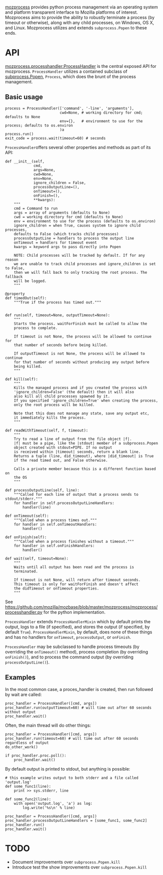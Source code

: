 [mozprocess](https://github.com/mozilla/mozbase/tree/master/mozprocess)
provides python process management via an operating system
and platform transparent interface to Mozilla platforms of interest.
Mozprocess aims to provide the ability
to robustly terminate a process (by timeout or otherwise), along with
any child processes, on Windows, OS X, and Linux. Mozprocess utilizes
and extends `subprocess.Popen` to these ends.


# API

[mozprocess.processhandler:ProcessHandler](https://github.com/mozilla/mozbase/blob/master/mozprocess/mozprocess/processhandler.py)
is the central exposed API for mozprocess.  `ProcessHandler` utilizes
a contained subclass of [subprocess.Popen](http://docs.python.org/library/subprocess.html),
`Process`, which does the brunt of the process management.

## Basic usage

    process = ProcessHandler(['command', '-line', 'arguments'],
                             cwd=None, # working directory for cmd; defaults to None
                             env={},   # environment to use for the process; defaults to os.environ
                             )a
    process.run()
    exit_code = process.wait(timeout=60) # seconds

`ProcessHandler`offers several other properties and methods as part of its API:

    def __init__(self,
                 cmd,
                 args=None,
                 cwd=None,
                 env=None,
                 ignore_children = False,
                 processOutputLine=(),
                 onTimeout=(),
                 onFinish=(),
                 **kwargs):
        """
        cmd = Command to run
        args = array of arguments (defaults to None)
        cwd = working directory for cmd (defaults to None)
        env = environment to use for the process (defaults to os.environ)
        ignore_children = when True, causes system to ignore child processes,
        defaults to False (which tracks child processes)
        processOutputLine = handlers to process the output line
        onTimeout = handlers for timeout event
        kwargs = keyword args to pass directly into Popen

        NOTE: Child processes will be tracked by default. If for any reason
        we are unable to track child processes and ignore_children is set to False,
        then we will fall back to only tracking the root process. The fallback
        will be logged.
        """

    @property
    def timedOut(self):
        """True if the process has timed out."""


    def run(self, timeout=None, outputTimeout=None):
        """
        Starts the process. waitForFinish must be called to allow the
        process to complete.

        If timeout is not None, the process will be allowed to continue for
        that number of seconds before being killed.

        If outputTimeout is not None, the process will be allowed to continue
        for that number of seconds without producing any output before
        being killed.
        """

    def kill(self):
        """
        Kills the managed process and if you created the process with
        'ignore_children=False' (the default) then it will also
        also kill all child processes spawned by it.
        If you specified 'ignore_children=True' when creating the process,
        only the root process will be killed.

        Note that this does not manage any state, save any output etc,
        it immediately kills the process.
        """

    def readWithTimeout(self, f, timeout):
        """
        Try to read a line of output from the file object |f|.
        |f| must be a pipe, like the |stdout| member of a subprocess.Popen
        object created with stdout=PIPE. If no output
        is received within |timeout| seconds, return a blank line.
        Returns a tuple (line, did_timeout), where |did_timeout| is True
        if the read timed out, and False otherwise.

        Calls a private member because this is a different function based on
        the OS
        """

    def processOutputLine(self, line):
        """Called for each line of output that a process sends to stdout/stderr."""
        for handler in self.processOutputLineHandlers:
            handler(line)

    def onTimeout(self):
        """Called when a process times out."""
        for handler in self.onTimeoutHandlers:
            handler()

    def onFinish(self):
        """Called when a process finishes without a timeout."""
        for handler in self.onFinishHandlers:
            handler()

    def wait(self, timeout=None):
        """
        Waits until all output has been read and the process is 
        terminated.

        If timeout is not None, will return after timeout seconds.
        This timeout is only for waitForFinish and doesn't affect
        the didTimeout or onTimeout properties.
        """

See https://github.com/mozilla/mozbase/blob/master/mozprocess/mozprocess/processhandler.py
for the python implementation.

`ProcessHandler` extends `ProcessHandlerMixin` which by default prints the
output, logs to a file (if specified), and stores the output (if specified, by
default `True`).  `ProcessHandlerMixin`, by default, does none of these things
and has no handlers for `onTimeout`, `processOutput`, or `onFinish`.

`ProcessHandler` may be subclassed to handle process timeouts (by overriding
the `onTimeout()` method), process completion (by overriding
`onFinish()`), and to process the command output (by overriding
`processOutputLine()`).

## Examples

In the most common case, a proces_handler is created, then run followed by wait are called:

    proc_handler = ProcessHandler([cmd, args])
    proc_handler.run(outputTimeout=60) # will time out after 60 seconds without output
    proc_handler.wait()

Often, the main thread will do other things:

    proc_handler = ProcessHandler([cmd, args])
    proc_handler.run(timeout=60) # will time out after 60 seconds regardless of output
    do_other_work()

    if proc_handler.proc.poll():
        proc_handler.wait()

By default output is printed to stdout, but anything is possible:

    # this example writes output to both stderr and a file called 'output.log'
    def some_func1(line):
        print >> sys.stderr, line

    def some_func2(line):
        with open('output.log', 'a') as log:
            log.write('%s\n' % line)

    proc_handler = ProcessHandler([cmd, args])
    proc_handler.processOutputLineHandlers = [some_func1, some_func2]
    proc_handler.run()
    proc_handler.wait()

# TODO

- Document improvements over `subprocess.Popen.kill`
- Introduce test the show improvements over `subprocess.Popen.kill`

